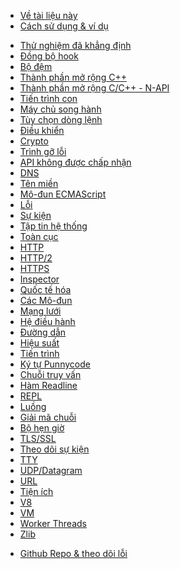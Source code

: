 <!--
  NB(chrisdickinson): if you move this file, be sure to update
  tools/doc/html.js to point at the new location.
-->

<!--introduced_in=v0.10.0-->

* [Về tài liệu này](documentation.html)
* [Cách sử dụng & ví dụ](synopsis.html)

<div class="line"></div>

* [Thử nghiệm đã khẳng định](assert.html)
* [Đồng bộ hook](async_hooks.html)
* [Bộ đệm](buffer.html)
* [Thành phần mở rộng C++](addons.html)
* [Thành phần mở rộng C/C++ - N-API](n-api.html)
* [Tiến trình con](child_process.html)
* [Máy chủ song hành](cluster.html)
* [Tùy chọn dòng lệnh](cli.html)
* [Điều khiển](console.html)
* [Crypto](crypto.html)
* [Trình gỡ lỗi](debugger.html)
* [API không được chấp nhận](deprecations.html)
* [DNS](dns.html)
* [Tên miền](domain.html)
* [Mô-đun ECMAScript](esm.html)
* [Lỗi](errors.html)
* [Sự kiện](events.html)
* [Tập tin hệ thống](fs.html)
* [Toàn cục](globals.html)
* [HTTP](http.html)
* [HTTP/2](http2.html)
* [HTTPS](https.html)
* [Inspector](inspector.html)
* [Quốc tế hóa](intl.html)
* [Các Mô-đun](modules.html)
* [Mạng lưới](net.html)
* [Hệ điều hành](os.html)
* [Đường dẫn](path.html)
* [Hiệu suất](perf_hooks.html)
* [Tiến trình](process.html)
* [Ký tự Punnycode](punycode.html)
* [Chuỗi truy vấn](querystring.html)
* [Hàm Readline](readline.html)
* [REPL](repl.html)
* [Luồng](stream.html)
* [Giải mã chuỗi](string_decoder.html)
* [Bộ hẹn giờ](timers.html)
* [TLS/SSL](tls.html)
* [Theo dõi sự kiện](tracing.html)
* [TTY](tty.html)
* [UDP/Datagram](dgram.html)
* [URL](url.html)
* [Tiện ích](util.html)
* [V8](v8.html)
* [VM](vm.html)
* [Worker Threads](worker_threads.html)
* [Zlib](zlib.html)

<div class="line"></div>

* [Github Repo & theo dõi lỗi](https://github.com/nodejs/node)
